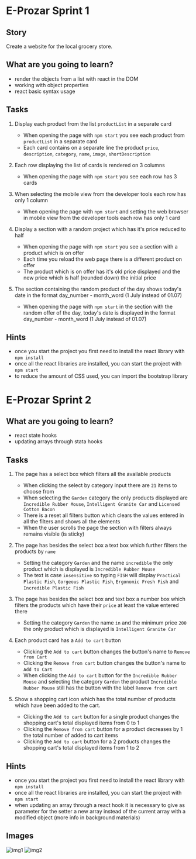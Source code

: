 # E-Prozar Sprint 1

## Story

Create a website for the local grocery store.


## What are you going to learn?

- render the objects from a list with react in the DOM
- working with object properties
- react basic syntax usage

## Tasks

1. Display each product from the list `productList` in a separate card
   - When opening the page with `npm start` you see each product from  `productList` in a separate card
   - Each card contains on a separate line the product `price`, `description`, `category`, `name`, `image`, `shortDescription`

2. Each row displaying the list of cards is rendered on 3 columns
   - When opening the page with `npm start` you see each row has 3 cards 

3. When selecting the mobile view from the developer tools each row has only 1 column
   - When opening the page with `npm start` and setting the web  browser in mobile view from the developer tools each row has only 1 card

4. Display a section with a random project which has it's price reduced to half
   - When opening the page with `npm start` you see a section with a  product which is on offer
   - Each time you reload the web page there is a different product on offer
   - The product which is on offer has it's old price displayed and the  new price which is half (rounded down) the initial price

5. The section containing the random product of the day shows today's date in the format day_number - month_word (1 July instead of 01.07)
   - When opening the page with `npm start` in the section with the random offer of the day, today's date is displayed in the format  day_number - month_word (1 July instead of 01.07)

## Hints

- once you start the project you first need to install the react library with `npm install`
- once all the react libraries are installed, you can start the project  with `npm start`
- to reduce the amount of CSS used, you can import the bootstrap library

# E-Prozar Sprint 2

## What are you going to learn?

- react state hooks
- updating arrays through stata hooks

## Tasks

1. The page has a select box which filters all the available products
    - When clicking the select by category input there are `21` items to choose from
    - When selecting the `Garden` category the only products displayed are `Incredible Rubber Mouse`, `Intelligent Granite Car` and `Licensed Cotton Bacon`
    - There is a reset all filters button which clears the values entered in all the filters and shows all the elements
    - When the user scrolls the page the section with filters always remains visible (is sticky)

2. The page has besides the select box a text box which further filters the products by `name`
    - Setting the category `Garden` and the name `incredible` the only product which is displayed is `Incredible Rubber Mouse`
    - The text is case `insensitive` so typing `FISH` will display `Practical Plastic Fish`, `Gorgeous Plastic Fish`, `Ergonomic Fresh Fish` and `Incredible Plastic Fish`

3. The page has besides the select box and text box a number box which filters the products which have their `price` at least the value entered there
    - Setting the category `Garden` the name `in` and the minimum price `200` the only product which is displayed is `Intelligent Granite Car`

4. Each product card has a `Add to cart` button
    - Clicking the `Add to cart` button changes the button's name to `Remove from Cart`
    - Clicking the `Remove from cart` button changes the button's name to `Add to Cart`
    - When clicking the `Add to cart` button for the `Incredible Rubber Mouse` and selecting the category `Garden` the product `Incredible Rubber Mouse` still has the button with the label `Remove from cart`

5. Show a shopping cart icon which has the total number of products which have been added to the cart.
    - Clicking the `Add to cart` button for a single product changes the shopping cart's total displayed items from 0 to 1
    - Clicking the `Remove from cart` button for a product decreases by 1 the total number of added to cart items
    - Clicking the `Add to cart` button for a 2 products changes the shopping cart's total displayed items from 1 to 2

## Hints

- once you start the project you first need to install the react library with `npm install`
- once all the react libraries are installed, you can start the project  with `npm start`
- when updating an array through a react hook it is necessary to give as parameter for the setter a new array instead of the current array with a modified object (more info in background materials)

## Images

![img1](https://user-images.githubusercontent.com/70704394/132097783-5a5f972a-266b-4a77-964a-29b5710cfbf5.png)
![img2](https://user-images.githubusercontent.com/70704394/132097786-3d85698f-dfae-4159-b577-0298a46b2d39.png)

